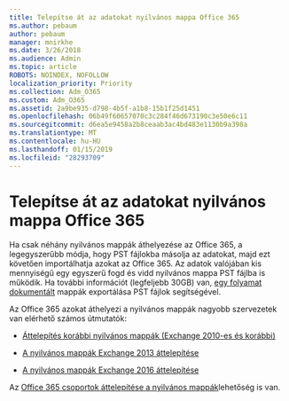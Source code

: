 ```yaml
---
title: Telepítse át az adatokat nyilvános mappa Office 365
ms.author: pebaum
author: pebaum
manager: mnirkhe
ms.date: 3/26/2018
ms.audience: Admin
ms.topic: article
ROBOTS: NOINDEX, NOFOLLOW
localization_priority: Priority
ms.collection: Adm_O365
ms.custom: Adm_O365
ms.assetid: 2a9be935-d798-4b5f-a1b8-15b1f25d1451
ms.openlocfilehash: 06b49f60657070c3c284f46d673190c3e50e6c11
ms.sourcegitcommit: d6ea5e9458a2b8ceaab3ac4bd483e1130b9a398a
ms.translationtype: MT
ms.contentlocale: hu-HU
ms.lasthandoff: 01/15/2019
ms.locfileid: "28293709"
---
```

# <a name="migrate-public-folder-data-to-office-365"></a>Telepítse át az adatokat nyilvános mappa Office 365

Ha csak néhány nyilvános mappák áthelyezése az Office 365, a legegyszerűbb módja, hogy PST fájlokba másolja az adatokat, majd ezt követően importálhatja azokat az Office 365. Az adatok valójában kis mennyiségű egy egyszerű fogd és vidd nyilvános mappa PST fájlba is működik. Ha további információt (legfeljebb 30GB) van, [egy folyamat dokumentált](https://technet.microsoft.com/en-us/library/dn874017%28v=exchg.150%29.aspx#PSTMigrate) mappák exportálása PST fájlok segítségével. 
  
Az Office 365 azokat áthelyezi a nyilvános mappák nagyobb szervezetek van elérhető számos útmutatók:
  
- [Áttelepítés korábbi nyilvános mappák (Exchange 2010-es és korábbi)](https://technet.microsoft.com/en-us/library/dn874017%28v=exchg.150%29.aspx)
    
- [A nyilvános mappák Exchange 2013 áttelepítése](https://technet.microsoft.com/en-us/library/mt798260%28v=exchg.150%29.aspx)
    
- [A nyilvános mappák Exchange 2016 áttelepítése](https://technet.microsoft.com/en-us/library/mt798260%28v=exchg.160%29.aspx)
    
Az [Office 365 csoportok áttelepítése a nyilvános mappák](https://technet.microsoft.com/library/mt843872%28v=exchg.150%29.aspx)lehetőség is van.
  


